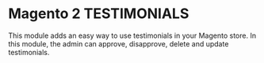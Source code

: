 # Magento 2 TESTIMONIALS

This module adds an easy way to use testimonials in your Magento store. In this module, the admin can approve, disapprove, delete and update testimonials.